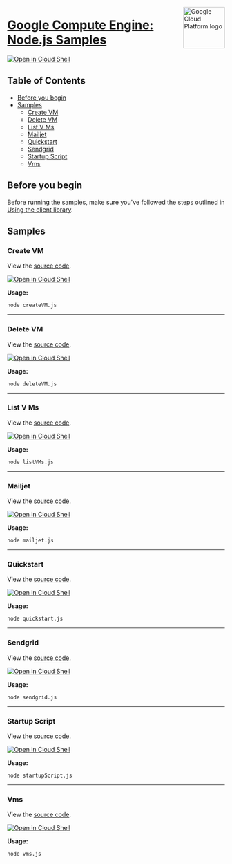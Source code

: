 [//]: # "This README.md file is auto-generated, all changes to this file will be lost."
[//]: # "To regenerate it, use `python -m synthtool`."
<img src="https://avatars2.githubusercontent.com/u/2810941?v=3&s=96" alt="Google Cloud Platform logo" title="Google Cloud Platform" align="right" height="96" width="96"/>

# [Google Compute Engine: Node.js Samples](https://github.com/googleapis/nodejs-compute)

[![Open in Cloud Shell][shell_img]][shell_link]



## Table of Contents

* [Before you begin](#before-you-begin)
* [Samples](#samples)
  * [Create VM](#create-vm)
  * [Delete VM](#delete-vm)
  * [List V Ms](#list-v-ms)
  * [Mailjet](#mailjet)
  * [Quickstart](#quickstart)
  * [Sendgrid](#sendgrid)
  * [Startup Script](#startup-script)
  * [Vms](#vms)

## Before you begin

Before running the samples, make sure you've followed the steps outlined in
[Using the client library](https://github.com/googleapis/nodejs-compute#using-the-client-library).

## Samples



### Create VM

View the [source code](https://github.com/googleapis/nodejs-compute/blob/master/samples/createVM.js).

[![Open in Cloud Shell][shell_img]](https://console.cloud.google.com/cloudshell/open?git_repo=https://github.com/googleapis/nodejs-compute&page=editor&open_in_editor=samples/createVM.js,samples/README.md)

__Usage:__


`node createVM.js`


-----




### Delete VM

View the [source code](https://github.com/googleapis/nodejs-compute/blob/master/samples/deleteVM.js).

[![Open in Cloud Shell][shell_img]](https://console.cloud.google.com/cloudshell/open?git_repo=https://github.com/googleapis/nodejs-compute&page=editor&open_in_editor=samples/deleteVM.js,samples/README.md)

__Usage:__


`node deleteVM.js`


-----




### List V Ms

View the [source code](https://github.com/googleapis/nodejs-compute/blob/master/samples/listVMs.js).

[![Open in Cloud Shell][shell_img]](https://console.cloud.google.com/cloudshell/open?git_repo=https://github.com/googleapis/nodejs-compute&page=editor&open_in_editor=samples/listVMs.js,samples/README.md)

__Usage:__


`node listVMs.js`


-----




### Mailjet

View the [source code](https://github.com/googleapis/nodejs-compute/blob/master/samples/mailjet.js).

[![Open in Cloud Shell][shell_img]](https://console.cloud.google.com/cloudshell/open?git_repo=https://github.com/googleapis/nodejs-compute&page=editor&open_in_editor=samples/mailjet.js,samples/README.md)

__Usage:__


`node mailjet.js`


-----




### Quickstart

View the [source code](https://github.com/googleapis/nodejs-compute/blob/master/samples/quickstart.js).

[![Open in Cloud Shell][shell_img]](https://console.cloud.google.com/cloudshell/open?git_repo=https://github.com/googleapis/nodejs-compute&page=editor&open_in_editor=samples/quickstart.js,samples/README.md)

__Usage:__


`node quickstart.js`


-----




### Sendgrid

View the [source code](https://github.com/googleapis/nodejs-compute/blob/master/samples/sendgrid.js).

[![Open in Cloud Shell][shell_img]](https://console.cloud.google.com/cloudshell/open?git_repo=https://github.com/googleapis/nodejs-compute&page=editor&open_in_editor=samples/sendgrid.js,samples/README.md)

__Usage:__


`node sendgrid.js`


-----




### Startup Script

View the [source code](https://github.com/googleapis/nodejs-compute/blob/master/samples/startupScript.js).

[![Open in Cloud Shell][shell_img]](https://console.cloud.google.com/cloudshell/open?git_repo=https://github.com/googleapis/nodejs-compute&page=editor&open_in_editor=samples/startupScript.js,samples/README.md)

__Usage:__


`node startupScript.js`


-----




### Vms

View the [source code](https://github.com/googleapis/nodejs-compute/blob/master/samples/vms.js).

[![Open in Cloud Shell][shell_img]](https://console.cloud.google.com/cloudshell/open?git_repo=https://github.com/googleapis/nodejs-compute&page=editor&open_in_editor=samples/vms.js,samples/README.md)

__Usage:__


`node vms.js`






[shell_img]: https://gstatic.com/cloudssh/images/open-btn.png
[shell_link]: https://console.cloud.google.com/cloudshell/open?git_repo=https://github.com/googleapis/nodejs-compute&page=editor&open_in_editor=samples/README.md
[product-docs]: https://cloud.google.com/compute